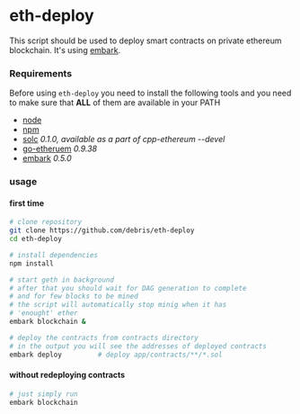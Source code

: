 # eth-deploy
This script should be used to deploy smart contracts on private ethereum blockchain.
It's using [embark](https://github.com/iurimatias/embark-framework).

### Requirements

Before using `eth-deploy` you need to install the following tools and you need to make sure that **ALL** of them are available in your PATH

- [node](https://nodejs.org/)
- [npm](https://www.npmjs.com/)
- [solc](https://github.com/ethereum/cpp-ethereum) *0.1.0, available as a part of cpp-ethereum --devel*
- [go-etheruem](https://github.com/ethereum/go-ethereum) *0.9.38*
- [embark](https://github.com/iurimatias/embark-framework) *0.5.0*

### usage

#### first time

```bash
# clone repository
git clone https://github.com/debris/eth-deploy
cd eth-deploy

# install dependencies
npm install

# start geth in background
# after that you should wait for DAG generation to complete
# and for few blocks to be mined
# the script will automatically stop minig when it has
# 'enought' ether
embark blockchain &

# deploy the contracts from contracts directory
# in the output you will see the addresses of deployed contracts
embark deploy         # deploy app/contracts/**/*.sol
```

#### without redeploying contracts

```bash
# just simply run
embark blockchain
```
